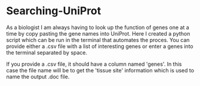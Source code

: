 # Searching-UniProt

As a biologist I am always having to look up the function of genes one at a time by copy pasting the gene names into UniProt. Here I created a python script which can be run in the terminal that automates the proces. You can provide either a .csv file with a list of interesting genes or enter a genes into the terminal separated by space.

If you provide a .csv file, it should have a column named 'genes'. In this case the file name will be to get the 'tissue site' information which is used to name the output .doc file.
